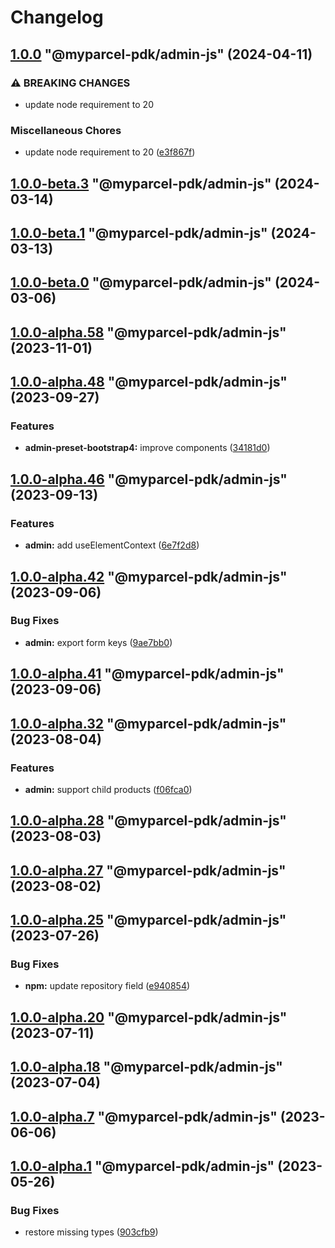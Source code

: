 # Changelog

<!-- MONODEPLOY:BELOW -->

## [1.0.0](https://github.com/myparcelnl/js-pdk/compare/@myparcel-pdk/admin-js@1.0.0-alpha.1...@myparcel-pdk/admin-js@1.0.0) "@myparcel-pdk/admin-js" (2024-04-11)


### ⚠ BREAKING CHANGES

* update node requirement to 20

### Miscellaneous Chores

* update node requirement to 20 ([e3f867f](https://github.com/myparcelnl/js-pdk/commit/e3f867fd3e19245154748a6858dbad4b56673fa3))




## [1.0.0-beta.3](https://github.com/myparcelnl/js-pdk/compare/@myparcel-pdk/admin-js@1.0.0-beta.2...@myparcel-pdk/admin-js@1.0.0-beta.3) "@myparcel-pdk/admin-js" (2024-03-14)




## [1.0.0-beta.1](https://github.com/myparcelnl/js-pdk/compare/@myparcel-pdk/admin-js@1.0.0-beta.0...@myparcel-pdk/admin-js@1.0.0-beta.1) "@myparcel-pdk/admin-js" (2024-03-13)

## [1.0.0-beta.0](https://github.com/myparcelnl/js-pdk/compare/@myparcel-pdk/admin-js@1.0.0-alpha.1...@myparcel-pdk/admin-js@1.0.0-beta.0) "@myparcel-pdk/admin-js" (2024-03-06)

## [1.0.0-alpha.58](https://github.com/myparcelnl/js-pdk/compare/@myparcel-pdk/admin-js@1.0.0-alpha.57...@myparcel-pdk/admin-js@1.0.0-alpha.58) "@myparcel-pdk/admin-js" (2023-11-01)

## [1.0.0-alpha.48](https://github.com/myparcelnl/js-pdk/compare/@myparcel-pdk/admin-js@1.0.0-alpha.47...@myparcel-pdk/admin-js@1.0.0-alpha.48) "@myparcel-pdk/admin-js" (2023-09-27)

### Features

- **admin-preset-bootstrap4:** improve components ([34181d0](https://github.com/myparcelnl/js-pdk/commit/34181d02a5328751746a72fdf9bea603d53d2f1b))

## [1.0.0-alpha.46](https://github.com/myparcelnl/js-pdk/compare/@myparcel-pdk/admin-js@1.0.0-alpha.45...@myparcel-pdk/admin-js@1.0.0-alpha.46) "@myparcel-pdk/admin-js" (2023-09-13)

### Features

- **admin:** add useElementContext ([6e7f2d8](https://github.com/myparcelnl/js-pdk/commit/6e7f2d8b7e13e2dd47940d33c2e6fc5a7d537d8a))

## [1.0.0-alpha.42](https://github.com/myparcelnl/js-pdk/compare/@myparcel-pdk/admin-js@1.0.0-alpha.41...@myparcel-pdk/admin-js@1.0.0-alpha.42) "@myparcel-pdk/admin-js" (2023-09-06)

### Bug Fixes

- **admin:** export form keys ([9ae7bb0](https://github.com/myparcelnl/js-pdk/commit/9ae7bb099d76d0eceebb6659afeee7b7b6607bad))

## [1.0.0-alpha.41](https://github.com/myparcelnl/js-pdk/compare/@myparcel-pdk/admin-js@1.0.0-alpha.40...@myparcel-pdk/admin-js@1.0.0-alpha.41) "@myparcel-pdk/admin-js" (2023-09-06)

## [1.0.0-alpha.32](https://github.com/myparcelnl/js-pdk/compare/@myparcel-pdk/admin-js@1.0.0-alpha.31...@myparcel-pdk/admin-js@1.0.0-alpha.32) "@myparcel-pdk/admin-js" (2023-08-04)

### Features

- **admin:** support child products ([f06fca0](https://github.com/myparcelnl/js-pdk/commit/f06fca08a3b2ec5575efb6b59978a75caca76b4d))

## [1.0.0-alpha.28](https://github.com/myparcelnl/js-pdk/compare/@myparcel-pdk/admin-js@1.0.0-alpha.27...@myparcel-pdk/admin-js@1.0.0-alpha.28) "@myparcel-pdk/admin-js" (2023-08-03)

## [1.0.0-alpha.27](https://github.com/myparcelnl/js-pdk/compare/@myparcel-pdk/admin-js@1.0.0-alpha.26...@myparcel-pdk/admin-js@1.0.0-alpha.27) "@myparcel-pdk/admin-js" (2023-08-02)

## [1.0.0-alpha.25](https://github.com/myparcelnl/js-pdk/compare/@myparcel-pdk/admin-js@1.0.0-alpha.24...@myparcel-pdk/admin-js@1.0.0-alpha.25) "@myparcel-pdk/admin-js" (2023-07-26)

### Bug Fixes

- **npm:** update repository field ([e940854](https://github.com/myparcelnl/js-pdk/commit/e940854ba1d99c0fcdada8b66f88a7c7e6060272))

## [1.0.0-alpha.20](https://github/myparcelnl/js-pdk/compare/@myparcel-pdk/admin-js@1.0.0-alpha.19...@myparcel-pdk/admin-js@1.0.0-alpha.20) "@myparcel-pdk/admin-js" (2023-07-11)

## [1.0.0-alpha.18](https://github/myparcelnl/js-pdk/compare/@myparcel-pdk/admin-js@1.0.0-alpha.17...@myparcel-pdk/admin-js@1.0.0-alpha.18) "@myparcel-pdk/admin-js" (2023-07-04)

## [1.0.0-alpha.7](https://github/myparcelnl/js-pdk/compare/@myparcel-pdk/admin-js@1.0.0-alpha.6...@myparcel-pdk/admin-js@1.0.0-alpha.7) "@myparcel-pdk/admin-js" (2023-06-06)

## [1.0.0-alpha.1](https://github/myparcelnl/js-pdk/compare/@myparcel-pdk/admin-js@1.0.0-alpha.0...@myparcel-pdk/admin-js@1.0.0-alpha.1) "@myparcel-pdk/admin-js" (2023-05-26)

### Bug Fixes

- restore missing types ([903cfb9](https://github/myparcelnl/js-pdk/commit/903cfb95f161bb5b49fbb91c4f96a7e44c524db8))
